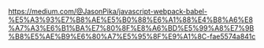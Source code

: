 https://medium.com/@JasonPika/javascript-webpack-babel-%E5%A3%93%E7%B8%AE%E5%B0%88%E6%A1%88%E4%B8%A6%E8%A7%A3%E6%B1%BA%E7%80%8F%E8%A6%BD%E5%99%A8%E7%9B%B8%E5%AE%B9%E6%80%A7%E5%95%8F%E9%A1%8C-fae5574a841c
